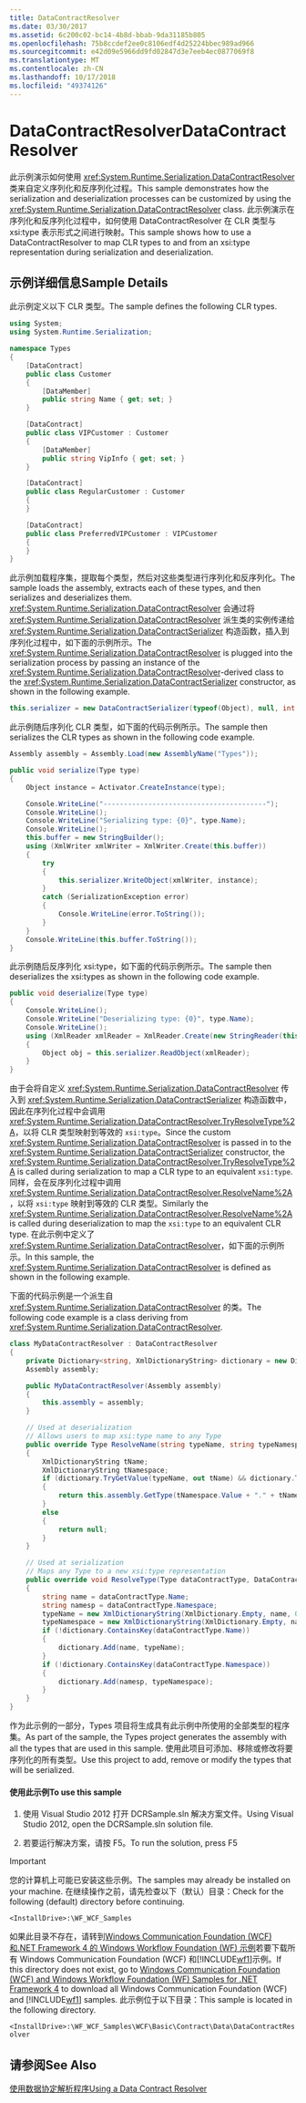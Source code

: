 ```yaml
---
title: DataContractResolver
ms.date: 03/30/2017
ms.assetid: 6c200c02-bc14-4b8d-bbab-9da31185b805
ms.openlocfilehash: 75b8ccdef2ee0c8106edf4d25224bbec989ad966
ms.sourcegitcommit: e42d09e5966dd9fd02847d3e7eeb4ec0877069f8
ms.translationtype: MT
ms.contentlocale: zh-CN
ms.lasthandoff: 10/17/2018
ms.locfileid: "49374126"
---
```

# <a name="datacontractresolver"></a><span data-ttu-id="40a99-102">DataContractResolver</span><span class="sxs-lookup"><span data-stu-id="40a99-102">DataContractResolver</span></span>
<span data-ttu-id="40a99-103">此示例演示如何使用 <xref:System.Runtime.Serialization.DataContractResolver> 类来自定义序列化和反序列化过程。</span><span class="sxs-lookup"><span data-stu-id="40a99-103">This sample demonstrates how the serialization and deserialization processes can be customized by using the <xref:System.Runtime.Serialization.DataContractResolver> class.</span></span> <span data-ttu-id="40a99-104">此示例演示在序列化和反序列化过程中，如何使用 DataContractResolver 在 CLR 类型与 xsi:type 表示形式之间进行映射。</span><span class="sxs-lookup"><span data-stu-id="40a99-104">This sample shows how to use a DataContractResolver to map CLR types to and from an xsi:type representation during serialization and deserialization.</span></span>

## <a name="sample-details"></a><span data-ttu-id="40a99-105">示例详细信息</span><span class="sxs-lookup"><span data-stu-id="40a99-105">Sample Details</span></span>
 <span data-ttu-id="40a99-106">此示例定义以下 CLR 类型。</span><span class="sxs-lookup"><span data-stu-id="40a99-106">The sample defines the following CLR types.</span></span>

```csharp
using System;
using System.Runtime.Serialization;

namespace Types
{
    [DataContract]
    public class Customer
    {
        [DataMember]
        public string Name { get; set; }
    }

    [DataContract]
    public class VIPCustomer : Customer
    {
        [DataMember]
        public string VipInfo { get; set; }
    }

    [DataContract]
    public class RegularCustomer : Customer
    {
    }

    [DataContract]
    public class PreferredVIPCustomer : VIPCustomer
    {
    }
}
```

 <span data-ttu-id="40a99-107">此示例加载程序集，提取每个类型，然后对这些类型进行序列化和反序列化。</span><span class="sxs-lookup"><span data-stu-id="40a99-107">The sample loads the assembly, extracts each of these types, and then serializes and deserializes them.</span></span> <span data-ttu-id="40a99-108"><xref:System.Runtime.Serialization.DataContractResolver> 会通过将 <xref:System.Runtime.Serialization.DataContractResolver> 派生类的实例传递给 <xref:System.Runtime.Serialization.DataContractSerializer> 构造函数，插入到序列化过程中，如下面的示例所示。</span><span class="sxs-lookup"><span data-stu-id="40a99-108">The <xref:System.Runtime.Serialization.DataContractResolver> is plugged into the serialization process by passing an instance of the <xref:System.Runtime.Serialization.DataContractResolver>-derived class to the <xref:System.Runtime.Serialization.DataContractSerializer> constructor, as shown in the following example.</span></span>

```csharp
this.serializer = new DataContractSerializer(typeof(Object), null, int.MaxValue, false, true, null, new MyDataContractResolver(assembly));
```

 <span data-ttu-id="40a99-109">此示例随后序列化 CLR 类型，如下面的代码示例所示。</span><span class="sxs-lookup"><span data-stu-id="40a99-109">The sample then serializes the CLR types as shown in the following code example.</span></span>

```csharp
Assembly assembly = Assembly.Load(new AssemblyName("Types"));

public void serialize(Type type)
{
    Object instance = Activator.CreateInstance(type);

    Console.WriteLine("----------------------------------------");
    Console.WriteLine();
    Console.WriteLine("Serializing type: {0}", type.Name);
    Console.WriteLine();
    this.buffer = new StringBuilder();
    using (XmlWriter xmlWriter = XmlWriter.Create(this.buffer))
    {
        try
        {
            this.serializer.WriteObject(xmlWriter, instance);
        }
        catch (SerializationException error)
        {
            Console.WriteLine(error.ToString());
        }
    }
    Console.WriteLine(this.buffer.ToString());
}
```

 <span data-ttu-id="40a99-110">此示例随后反序列化 xsi:type，如下面的代码示例所示。</span><span class="sxs-lookup"><span data-stu-id="40a99-110">The sample then deserializes the xsi:types as shown in the following code example.</span></span>

```csharp
public void deserialize(Type type)
{
    Console.WriteLine();
    Console.WriteLine("Deserializing type: {0}", type.Name);
    Console.WriteLine();
    using (XmlReader xmlReader = XmlReader.Create(new StringReader(this.buffer.ToString())))
    {
        Object obj = this.serializer.ReadObject(xmlReader);
    }
}
```

 <span data-ttu-id="40a99-111">由于会将自定义 <xref:System.Runtime.Serialization.DataContractResolver> 传入到 <xref:System.Runtime.Serialization.DataContractSerializer> 构造函数中，因此在序列化过程中会调用 <xref:System.Runtime.Serialization.DataContractResolver.TryResolveType%2A>，以将 CLR 类型映射到等效的 `xsi:type`。</span><span class="sxs-lookup"><span data-stu-id="40a99-111">Since the custom <xref:System.Runtime.Serialization.DataContractResolver> is passed in to the <xref:System.Runtime.Serialization.DataContractSerializer> constructor, the <xref:System.Runtime.Serialization.DataContractResolver.TryResolveType%2A> is called during serialization to map a CLR type to an equivalent `xsi:type`.</span></span> <span data-ttu-id="40a99-112">同样，会在反序列化过程中调用 <xref:System.Runtime.Serialization.DataContractResolver.ResolveName%2A>，以将 `xsi:type` 映射到等效的 CLR 类型。</span><span class="sxs-lookup"><span data-stu-id="40a99-112">Similarly the <xref:System.Runtime.Serialization.DataContractResolver.ResolveName%2A> is called during deserialization to map the `xsi:type` to an equivalent CLR type.</span></span> <span data-ttu-id="40a99-113">在此示例中定义了 <xref:System.Runtime.Serialization.DataContractResolver>，如下面的示例所示。</span><span class="sxs-lookup"><span data-stu-id="40a99-113">In this sample, the <xref:System.Runtime.Serialization.DataContractResolver> is defined as shown in the following example.</span></span>

 <span data-ttu-id="40a99-114">下面的代码示例是一个派生自 <xref:System.Runtime.Serialization.DataContractResolver> 的类。</span><span class="sxs-lookup"><span data-stu-id="40a99-114">The following code example is a class deriving from <xref:System.Runtime.Serialization.DataContractResolver>.</span></span>

```csharp
class MyDataContractResolver : DataContractResolver
{
    private Dictionary<string, XmlDictionaryString> dictionary = new Dictionary<string, XmlDictionaryString>();
    Assembly assembly;

    public MyDataContractResolver(Assembly assembly)
    {
        this.assembly = assembly;
    }

    // Used at deserialization
    // Allows users to map xsi:type name to any Type
    public override Type ResolveName(string typeName, string typeNamespace, DataContractResolver knownTypeResolver)
    {
        XmlDictionaryString tName;
        XmlDictionaryString tNamespace;
        if (dictionary.TryGetValue(typeName, out tName) && dictionary.TryGetValue(typeNamespace, out tNamespace))
        {
            return this.assembly.GetType(tNamespace.Value + "." + tName.Value);
        }
        else
        {
            return null;
        }
    }

    // Used at serialization
    // Maps any Type to a new xsi:type representation
    public override void ResolveType(Type dataContractType, DataContractResolver knownTypeResolver, out XmlDictionaryString typeName, out XmlDictionaryString typeNamespace)
    {
        string name = dataContractType.Name;
        string namesp = dataContractType.Namespace;
        typeName = new XmlDictionaryString(XmlDictionary.Empty, name, 0);
        typeNamespace = new XmlDictionaryString(XmlDictionary.Empty, namesp, 0);
        if (!dictionary.ContainsKey(dataContractType.Name))
        {
            dictionary.Add(name, typeName);
        }
        if (!dictionary.ContainsKey(dataContractType.Namespace))
        {
            dictionary.Add(namesp, typeNamespace);
        }
    }
}
```

 <span data-ttu-id="40a99-115">作为此示例的一部分，Types 项目将生成具有此示例中所使用的全部类型的程序集。</span><span class="sxs-lookup"><span data-stu-id="40a99-115">As part of the sample, the Types project generates the assembly with all the types that are used in this sample.</span></span> <span data-ttu-id="40a99-116">使用此项目可添加、移除或修改将要序列化的所有类型。</span><span class="sxs-lookup"><span data-stu-id="40a99-116">Use this project to add, remove or modify the types that will be serialized.</span></span>

#### <a name="to-use-this-sample"></a><span data-ttu-id="40a99-117">使用此示例</span><span class="sxs-lookup"><span data-stu-id="40a99-117">To use this sample</span></span>

1.  <span data-ttu-id="40a99-118">使用 Visual Studio 2012 打开 DCRSample.sln 解决方案文件。</span><span class="sxs-lookup"><span data-stu-id="40a99-118">Using Visual Studio 2012, open the DCRSample.sln solution file.</span></span>

2.  <span data-ttu-id="40a99-119">若要运行解决方案，请按 F5。</span><span class="sxs-lookup"><span data-stu-id="40a99-119">To run the solution, press F5</span></span>

> [!IMPORTANT]
>  <span data-ttu-id="40a99-120">您的计算机上可能已安装这些示例。</span><span class="sxs-lookup"><span data-stu-id="40a99-120">The samples may already be installed on your machine.</span></span> <span data-ttu-id="40a99-121">在继续操作之前，请先检查以下（默认）目录：</span><span class="sxs-lookup"><span data-stu-id="40a99-121">Check for the following (default) directory before continuing.</span></span>  
>   
>  `<InstallDrive>:\WF_WCF_Samples`  
>   
>  <span data-ttu-id="40a99-122">如果此目录不存在，请转到[Windows Communication Foundation (WCF) 和.NET Framework 4 的 Windows Workflow Foundation (WF) 示例](https://go.microsoft.com/fwlink/?LinkId=150780)若要下载所有 Windows Communication Foundation (WCF) 和[!INCLUDE[wf1](../../../../includes/wf1-md.md)]示例。</span><span class="sxs-lookup"><span data-stu-id="40a99-122">If this directory does not exist, go to [Windows Communication Foundation (WCF) and Windows Workflow Foundation (WF) Samples for .NET Framework 4](https://go.microsoft.com/fwlink/?LinkId=150780) to download all Windows Communication Foundation (WCF) and [!INCLUDE[wf1](../../../../includes/wf1-md.md)] samples.</span></span> <span data-ttu-id="40a99-123">此示例位于以下目录：</span><span class="sxs-lookup"><span data-stu-id="40a99-123">This sample is located in the following directory.</span></span>  
>   
>  `<InstallDrive>:\WF_WCF_Samples\WCF\Basic\Contract\Data\DataContractResolver`  
  
## <a name="see-also"></a><span data-ttu-id="40a99-124">请参阅</span><span class="sxs-lookup"><span data-stu-id="40a99-124">See Also</span></span>  
 [<span data-ttu-id="40a99-125">使用数据协定解析程序</span><span class="sxs-lookup"><span data-stu-id="40a99-125">Using a Data Contract Resolver</span></span>](../../../../docs/framework/wcf/feature-details/using-a-data-contract-resolver.md)
